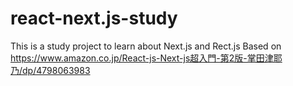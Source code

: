 # react-next.js-study
This is a study project to learn about Next.js and Rect.js
Based on https://www.amazon.co.jp/React-js-Next-js超入門-第2版-掌田津耶乃/dp/4798063983
